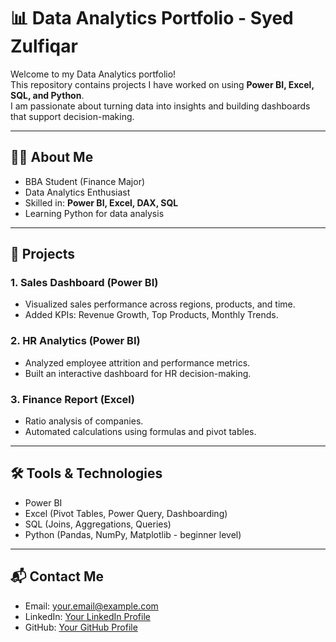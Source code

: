 # 📊 Data Analytics Portfolio - Syed Zulfiqar

Welcome to my Data Analytics portfolio!  
This repository contains projects I have worked on using **Power BI, Excel, SQL, and Python**.  
I am passionate about turning data into insights and building dashboards that support decision-making.  

---

## 👨‍💻 About Me
- BBA Student (Finance Major)  
- Data Analytics Enthusiast  
- Skilled in: **Power BI, Excel, DAX, SQL**  
- Learning Python for data analysis  

---

## 📂 Projects

### 1. Sales Dashboard (Power BI)
- Visualized sales performance across regions, products, and time.  
- Added KPIs: Revenue Growth, Top Products, Monthly Trends.  

### 2. HR Analytics (Power BI)
- Analyzed employee attrition and performance metrics.  
- Built an interactive dashboard for HR decision-making.  

### 3. Finance Report (Excel)
- Ratio analysis of companies.  
- Automated calculations using formulas and pivot tables.  

---

## 🛠 Tools & Technologies
- Power BI  
- Excel (Pivot Tables, Power Query, Dashboarding)  
- SQL (Joins, Aggregations, Queries)  
- Python (Pandas, NumPy, Matplotlib - beginner level)  

---

## 📬 Contact Me
- Email: your.email@example.com  
- LinkedIn: [Your LinkedIn Profile](#)  
- GitHub: [Your GitHub Profile](#)  
